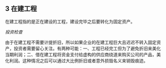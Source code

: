 ## 3 在建工程

在建工程指的是正在建设的工程，建设完毕之后要转化为固定资产。

*投资检查*

由于在建工程不需要计提折旧，所以如果企业的在建工程巨大且迟迟不转入固定资产，投资者需要留心关注。有两种可能：一、工程已经完工但为了避免折旧来美化当期利润；二、借在建工程将资金支付给虚构的供应商绕道来购买公司的产品，美化利润。这种情况之后可以通过大比例折旧或者意外损毁名义来销毁痕迹。